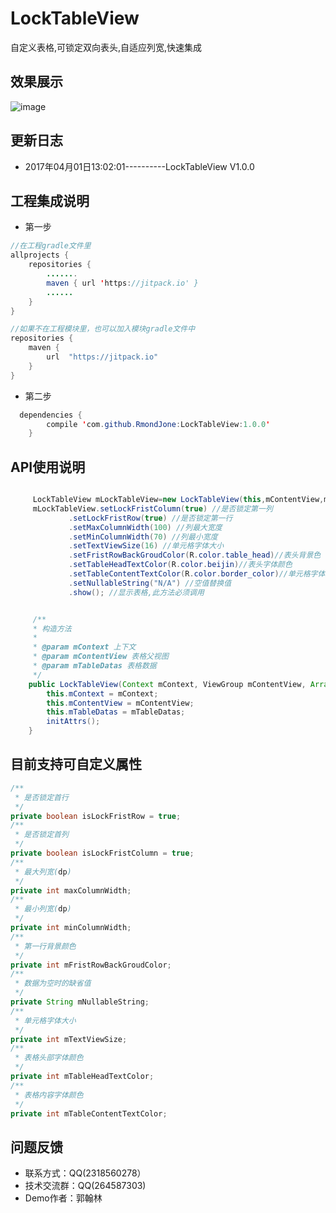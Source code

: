 # LockTableView
自定义表格,可锁定双向表头,自适应列宽,快速集成<br>
## 效果展示

![image](https://github.com/RmondJone/LockTableView/blob/master/show.gif)

## 更新日志
* 2017年04月01日13:02:01----------LockTableView V1.0.0

## 工程集成说明
* 第一步
```java
//在工程gradle文件里
allprojects {
    repositories {
        .......
        maven { url 'https://jitpack.io' }
        ......
    }
}
```

```java
//如果不在工程模块里，也可以加入模块gradle文件中
repositories {
    maven {
        url  "https://jitpack.io"
    }
}
```

* 第二步
```java
  dependencies {
		compile 'com.github.RmondJone:LockTableView:1.0.0'
	}
```

## API使用说明

```java

     LockTableView mLockTableView=new LockTableView(this,mContentView,mTableDatas);
     mLockTableView.setLockFristColumn(true) //是否锁定第一列
             .setLockFristRow(true) //是否锁定第一行
             .setMaxColumnWidth(100) //列最大宽度
             .setMinColumnWidth(70) //列最小宽度
             .setTextViewSize(16) //单元格字体大小
             .setFristRowBackGroudColor(R.color.table_head)//表头背景色
             .setTableHeadTextColor(R.color.beijin)//表头字体颜色
             .setTableContentTextColor(R.color.border_color)//单元格字体颜色
             .setNullableString("N/A") //空值替换值
             .show(); //显示表格,此方法必须调用


     /**
     * 构造方法
     *
     * @param mContext 上下文
     * @param mContentView 表格父视图
     * @param mTableDatas 表格数据
     */
    public LockTableView(Context mContext, ViewGroup mContentView, ArrayList<ArrayList<String>> mTableDatas) {
        this.mContext = mContext;
        this.mContentView = mContentView;
        this.mTableDatas = mTableDatas;
        initAttrs();
    }

```
## 目前支持可自定义属性

```java
/**
 * 是否锁定首行
 */
private boolean isLockFristRow = true;
/**
 * 是否锁定首列
 */
private boolean isLockFristColumn = true;
/**
 * 最大列宽(dp)
 */
private int maxColumnWidth;
/**
 * 最小列宽(dp)
 */
private int minColumnWidth;
/**
 * 第一行背景颜色
 */
private int mFristRowBackGroudColor;
/**
 * 数据为空时的缺省值
 */
private String mNullableString;
/**
 * 单元格字体大小
 */
private int mTextViewSize;
/**
 * 表格头部字体颜色
 */
private int mTableHeadTextColor;
/**
 * 表格内容字体颜色
 */
private int mTableContentTextColor;

```

## 问题反馈
* 联系方式：QQ(2318560278）
* 技术交流群：QQ(264587303)
* Demo作者：郭翰林
